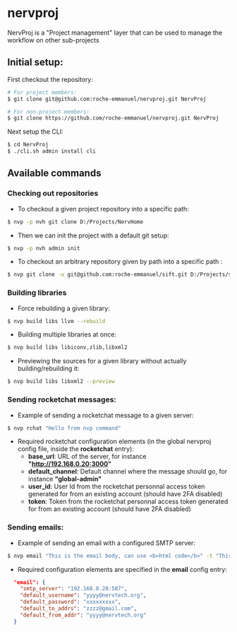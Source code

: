 # nervproj

NervProj is a "Project management" layer that can be used to manage the workflow on other sub-projects

## Initial setup:

First checkout the repository:

```bash
# For project members:
$ git clone git@github.com:roche-emmanuel/nervproj.git NervProj

# For non-project members:
$ git clone https://github.com/roche-emmanuel/nervproj.git NervProj
```

Next setup the CLI:

```bash
$ cd NervProj
$ ./cli.sh admin install cli
```

## Available commands

### Checking out repositories

- To checkout a given project repository into a specific path:

```bash
$ nvp -p nvh git clone D:/Projects/NervHome
```

- Then we can init the project with a default git setup:

```bash
$ nvp -p nvh admin init
```

- To checkout an arbitrary repository given by path into a specific path :

```bash
$ nvp git clone -u git@github.com:roche-emmanuel/sift.git D:/Projects/sift
```

### Building libraries

- Force rebuilding a given library:

```bash
$ nvp build libs llvm --rebuild
```

- Building multiple libraries at once:

```bash
$ nvp build libs libiconv,zlib,libxml2
```

- Previewing the sources for a given library without actually building/rebuilding it:

```bash
$ nvp build libs libxml2 --preview
```

### Sending rocketchat messages:

- Example of sending a rocketchat message to a given server:

```bash
$ nvp rchat "Hello from nvp command"
```

- Required rocketchat configuration elements (in the global nervproj config file, inside the **rocketchat** entry):
  - **base_url**: URL of the server, for instance **"http://192.168.0.20:3000"**
  - **default_channel**: Default channel where the message should go, for instance **"global-admin"**
  - **user_id**: User Id from the rocketchat personnal access token generated for from an existing account (should have 2FA disabled)
  - **token**: Token from the rocketchat personnal access token generated for from an existing account (should have 2FA disabled)

### Sending emails:

- Example of sending an email with a configured SMTP server:

```bash
$ nvp email "This is the email body, can use <b>html code</b>" -t "This is the email title"
```

- Required configuration elements are specified in the **email** config entry:

```json
  "email": {
    "smtp_server": "192.168.0.20:587",
    "default_username": "yyyy@nervtech.org",
    "default_password": "xxxxxxxxx",
    "default_to_addrs": "zzzz@gmail.com",
    "default_from_addr": "yyyy@nervtech.org"
  }
```

